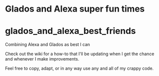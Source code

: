 # Glados and Alexa super fun times
# glados_and_alexa_best_friends

Combining Alexa and Glados as best I can

Check out the wiki for a how-to that I'll be updating when I get the chance and
whenever I make improvements.

Feel free to copy, adapt, or in any way use any and all of my crappy code.
